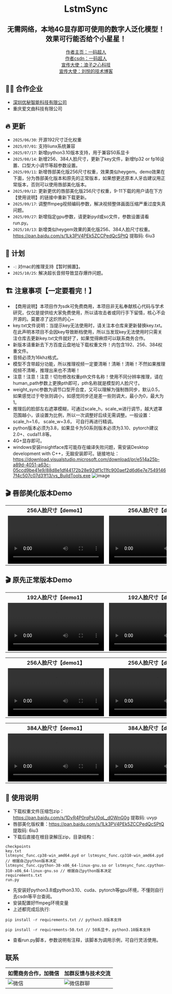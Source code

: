 <h1 align="center">LstmSync</h1>
<div align="center">
<h2 align="center">无需网络，本地4G显存即可使用的数字人泛化模型！效果可行能否给个小星星！</h2>
<a href="https://b23.tv/RL1mGQR">作者主页：一码超人</a><br/>
<a href="https://blog.csdn.net/weixin_47723549?type=blog">作者csdn：一码超人</a><br/>
<a href="https://b23.tv/4CKlq4Y">宣传大使：浪子之心科技</a><br/>
<a href="https://space.bilibili.com/3031494">宣传大使：刘悦的技术博客</a><br/>
</div>

## 🏋️‍♂️ 合作企业
- <a href="https://www.umi6.com">深圳优秘智能科技有限公司</a>
- 重庆爱文曲科技有限公司

## 🔥 更新

- `2025/06/30`: 开源192尺寸泛化权重
- `2025/07/01`: 支持liunx系统兼容
- `2025/07/17`: 新增python3.10版本支持，用于兼容50系显卡
- `2025/08/14`: 新增256、384人脸尺寸，更新了key文件，新增fp32 or fp16设置、口型大小调节等超参数设置。
- `2025/09/11`: 新增唇部美化版256尺寸权重，效果类似heygem。demo效果在下面，分为唇部美化版本和原先的正常版本，如果想更还原本人牙齿建议用正常版本，否则可以使用唇部美化版本。
- `2025/09/12`: 更新更优的唇部美化版256尺寸权重，9-11下载的用户请在下方【使用说明】的链接中重新下载更新。
- `2025/09/17`: 调整ffmpeg视频编码参数，解决视频整体画面压缩严重过度失真问题。
- `2025/09/27`: 新增指定gpu参数，请更新pyd或so文件，参数设置请看run.py。
- `2025/10/13`: 新增类似heygem效果的美化版256、384人脸尺寸权重。https://pan.baidu.com/s/1Lk3PV4PEk5ZCCPedQcSPtQ 提取码: 6iu3
  
## 📖 计划

- `-`: 对mac的推理支持【暂时搁置】。
- `2025/10/25`: 解决超长音频导致显存爆炸问题。

## 🏗️ 注意事项【一定要看完！】

- 【商用说明】本项目作为sdk可免费商用，本项目非无私奉献核心代码与学术研究，仅仅是提供给大家免费使用，所以请攻击者或同行手下留情，核心不会开源的。莫要凉了这炽热的心~
- key.txt文件说明：当提示key无法使用时，请关注本仓库来更新替换key.txt。在此声明本项目不会因key导致断档使用，所以当发现key无法使用时只需关注仓库去更新key.txt文件就好了，如果觉得麻烦可以联系商务合作。
- 新版本请重新去下方百度云盘地址下载权重文件！内包含192、256、384权重文件。
- 音频必须为16khz格式。
- 模型不含带超分功能，所以推理视频一定要清晰！清晰！清晰！不然如果推理视频不清晰，推理出来也不清晰！
- 注意！注意！注意！切勿修改权重pth文件名称！使用不同分辨率推理，请在human_path参数上更换pth即可，pth名称就是模型的人脸尺寸。
- weight_sync参数为调节口型开合度，又可以理解为强制唇同步，默认0.5，如果感觉过于夸张则调小，如感觉同步还是差一些则调大，最小为0，最大为1。
- 推理后的脸部左右遮罩模糊，可通过scale_h，scale_w进行调节，越大遮罩范围越小，该设置为比例，所以一次调整好后续无需调整。一般设置：scale_h=1.6， scale_w=3.6， 可自行再进行精调。
- python版本必须为3.8，如果显卡为50系则版本必须为3.10、pytorch建议2.0+、cuda11.8等。
- 4G+显存即可。
- windows安装insightface库可能存在编译失败问题，需安装Desktop development with C++，无脑安装即可。链接地址：https://download.visualstudio.microsoft.com/download/pr/e514a25b-a89d-4051-a63c-05ccd9be41e9/88d8e1df44172b28e92df1c11fc900aef2d6d6e7e75491467f4c507c07d31f13/vs_BuildTools.exe
![image](https://github.com/user-attachments/assets/7c5ae4bf-e7d0-45dd-ae58-41f7c55ba25e)

## 🎬 唇部美化版本Demo

<table class="center">
  <tr style="font-weight: bolder;text-align:center;">
        <td width="50%"><b>256人脸尺寸【demo1】</b></td>
        <td width="50%"><b>256人脸尺寸【demo2】</b></td>
  </tr>
  <tr>
    <td>
      <video src=https://github.com/user-attachments/assets/5c8ce599-41b5-40cc-9347-155692af0aac controls preload></video>
    </td>
    <td>
      <video src=https://github.com/user-attachments/assets/eceecae9-f257-477a-b2f2-79c3d3b483a1 controls preload></video>
    </td>
  </tr>
</table>

## 🎬 原先正常版本Demo

<table class="center">
  <tr style="font-weight: bolder;text-align:center;">
        <td width="50%"><b>192人脸尺寸【demo1】</b></td>
        <td width="50%"><b>192人脸尺寸【demo2】</b></td>
  </tr>
  <tr>
    <td>
      <video src=https://github.com/user-attachments/assets/08a01251-b682-49d3-8243-cd5ceeb2f6f5 controls preload></video>
    </td>
    <td>
      <video src=https://github.com/user-attachments/assets/6c00f041-cddc-417e-9f90-6cb86693f43d controls preload></video>
    </td>
  </tr>
</table>


<table class="center">
  <tr style="font-weight: bolder;text-align:center;">
        <td width="50%"><b>256人脸尺寸【demo1】</b></td>
        <td width="50%"><b>256人脸尺寸【demo2】</b></td>
  </tr>
  <tr>
    <td>
      <video src=https://github.com/user-attachments/assets/738bddd1-b46d-448b-b67e-d67d3226222b controls preload></video>
    </td>
    <td>
      <video src=https://github.com/user-attachments/assets/c52c4ffc-1ea9-4e51-907c-bbb9b8d8a9e0 controls preload></video>
    </td>
  </tr>
</table>


<table class="center">
  <tr style="font-weight: bolder;text-align:center;">
        <td width="50%"><b>384人脸尺寸【demo1】</b></td>
        <td width="50%"><b>384人脸尺寸【demo2】</b></td>
  </tr>
  <tr>
    <td>
      <video src=https://github.com/user-attachments/assets/abe3a2ac-b71c-449c-aa19-c0d1cf90a72d controls preload></video>
    </td>
    <td>
      <video src=https://github.com/user-attachments/assets/daefb100-b776-45b3-9d9b-fc26e3d04a20 controls preload></video>
    </td>
  </tr>
</table>


## 📑 使用说明

- 下载权重文件压缩包zip：https://pan.baidu.com/s/1DvR4P0rqPsU0qL_dOWnG0g 提取码: uvyp
- 唇部美化版权重：https://pan.baidu.com/s/1Lk3PV4PEk5ZCCPedQcSPtQ 提取码: 6iu3
- 下载后直接在根目录解压zip，目录结构：
```
checkpoints
key.txt
lstmsync_func.cp38-win_amd64.pyd or lstmsync_func.cp310-win_amd64.pyd // 根据自己python版本决定
lstmsync_func.cpython-38-x86_64-linux-gnu.so or lstmsync_func.cpython-310-x86_64-linux-gnu.so // 根据自己python版本决定
requirements.txt
run.py
```
- 先安装好python3.8或python3.10、cuda、pytorch等gpu环境，不懂则自行去csdn等平台查阅。
- 安装配置好ffmpeg环境变量
- 上述都完成后执行:
```
pip install -r requirements.txt // python3.8版本支持
```
```
pip install -r requirements-50.txt // 50系显卡，python3.10版本支持
```
- 查看run.py脚本，参数说明有注释，该脚本为调用示例，可自行灵活使用。


## 联系
|  如需商务合作，加微信| 加群反馈与技术交流                                                                       |
|-------------------|------------------------------------------------------------------------------------------|
| ![微信](https://github.com/user-attachments/assets/e95e42a2-a6ec-4fbd-b65a-28a08aa11eaf) | ![微信群聊](https://github.com/user-attachments/assets/f6b90b4e-39e4-49d5-9212-025740db8a1b) |




